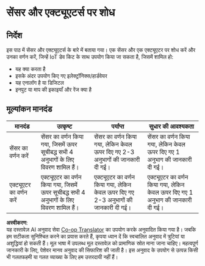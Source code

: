 <!--
CO_OP_TRANSLATOR_METADATA:
{
  "original_hash": "c5a568320b1159394108544807895337",
  "translation_date": "2025-08-25T17:22:07+00:00",
  "source_file": "1-getting-started/lessons/3-sensors-and-actuators/assignment.md",
  "language_code": "hi"
}
-->
# सेंसर और एक्ट्यूएटर्स पर शोध

## निर्देश

इस पाठ में सेंसर और एक्ट्यूएटर्स के बारे में बताया गया। एक सेंसर और एक एक्ट्यूएटर पर शोध करें और उनका वर्णन करें, जिन्हें IoT डेव किट के साथ उपयोग किया जा सकता है, जिसमें शामिल हो:

* यह क्या करता है
* इसके अंदर उपयोग किए गए इलेक्ट्रॉनिक्स/हार्डवेयर
* यह एनालॉग है या डिजिटल
* इनपुट या माप की इकाइयाँ और रेंज क्या है

## मूल्यांकन मानदंड

| मानदंड | उत्कृष्ट | पर्याप्त | सुधार की आवश्यकता |
| -------- | --------- | -------- | ----------------- |
| सेंसर का वर्णन करें | सेंसर का वर्णन किया गया, जिसमें ऊपर सूचीबद्ध सभी 4 अनुभागों के लिए विवरण शामिल हैं। | सेंसर का वर्णन किया गया, लेकिन केवल ऊपर दिए गए 2-3 अनुभागों की जानकारी दी गई। | सेंसर का वर्णन किया गया, लेकिन केवल ऊपर दिए गए 1 अनुभाग की जानकारी दी गई। |
| एक्ट्यूएटर का वर्णन करें | एक्ट्यूएटर का वर्णन किया गया, जिसमें ऊपर सूचीबद्ध सभी 4 अनुभागों के लिए विवरण शामिल हैं। | एक्ट्यूएटर का वर्णन किया गया, लेकिन केवल ऊपर दिए गए 2-3 अनुभागों की जानकारी दी गई। | एक्ट्यूएटर का वर्णन किया गया, लेकिन केवल ऊपर दिए गए 1 अनुभाग की जानकारी दी गई। |

**अस्वीकरण**:  
यह दस्तावेज़ AI अनुवाद सेवा [Co-op Translator](https://github.com/Azure/co-op-translator) का उपयोग करके अनुवादित किया गया है। जबकि हम सटीकता सुनिश्चित करने का प्रयास करते हैं, कृपया ध्यान दें कि स्वचालित अनुवाद में त्रुटियां या अशुद्धियां हो सकती हैं। मूल भाषा में उपलब्ध मूल दस्तावेज़ को प्रामाणिक स्रोत माना जाना चाहिए। महत्वपूर्ण जानकारी के लिए, पेशेवर मानव अनुवाद की सिफारिश की जाती है। इस अनुवाद के उपयोग से उत्पन्न किसी भी गलतफहमी या गलत व्याख्या के लिए हम उत्तरदायी नहीं हैं।